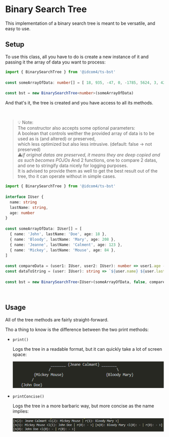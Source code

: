 # Binary Search Tree

This implementation of a binary search tree is meant to be versatile, and easy to use.

## Setup

To use this class, all you have to do is create a new instance of it and passing it the array of data you want to process:
```ts
import { BinarySearchTree } from '@idcom4/ts-bst'

const someArrayOfData: number[] = [ 18, 935, -47, 0, -1785, 5624, 3, 42, -415, 327, 98, 7 ]

const bst = new BinarySearchTree<number>(someArrayOfData)
```

And that's it, the tree is created and you have access to all its methods.

<br />

> 💡 Note:\
> The constructor also accepts some optional parameters:\
> A boolean that controls weither the provided array of data is to be used as is (and altered) or preserved,\
> which less optimized but also less intrusive. (default: false -> not preserved)\
> ⚠️*if original datas are preserved, it means they are deep copied and as such becomes POJOs*
> And 2 functions, one to compare 2 datas, and one to stringify data nicely for logging purposes.\
> It is advised to provide them as well to get the best result out of the tree, tho it can operate without in simple cases.
```ts
import { BinarySearchTree } from '@idcom4/ts-bst'

interface IUser {
  name: string
  lastName: string,
  age: number
}

const someArrayOfData: IUser[] = [
  { name: 'John', lastName: 'Doe', age: 18 },
  { name: 'Bloody', lastName: 'Mary', age: 208 },
  { name: 'Jeanne', lastName: 'Calment', age: 123 },
  { name: 'Mickey', lastName: 'Mouse', age: 84 },
]

const compareData = (user1: IUser, user2: IUser): number => user1.age - user2.age
const dataToString = (user: IUser): string => `${user.name} ${user.lastName}`

const bst = new BinarySearchTree<IUser>(someArrayOfData, false, compareData, dataToString)
```

<br />

## Usage

All of the tree methods are fairly straight-forward.

Tho a thing to know is the difference between the two print methods:
- `print()`
  
  Logs the tree in a readable format, but it can quickly take a lot of screen space:

  ![print method output](./doc-resources/images/print-output.png)

- `printConcise()`
  
  Logs the tree in a more barbaric way, but more concise as the name implies:

  ![printConcise method output](./doc-resources/images/printConcise-output.PNG)